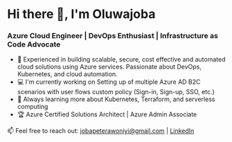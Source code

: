 # Hi there 👋, I'm Oluwajoba
### Azure Cloud Engineer | DevOps Enthusiast | Infrastructure as Code Advocate

- 🚀 Experienced in building scalable, secure, cost effective and automated cloud solutions using Azure services. Passionate about DevOps, Kubernetes, and cloud automation.
- 💻 I'm currently working on Setting up of multiple Azure AD B2C scenarios with user flows custom policy (Sign-in, Sign-up, SSO, etc.)
- 🌱 Always learning more about Kubernetes, Terraform, and serverless computing
- 🏆 Azure Certified Solutions Architect | Azure Admin Associate

📫 Feel free to reach out: jobapeterawoniyi@gmail.com | [LinkedIn](www.linkedin.com/in/oluwajoba-peter-awoniyi-aa82a4b1)


<!---
Oluwajoba1209/Oluwajoba1209 is a ✨ special ✨ repository because its `README.md` (this file) appears on your GitHub profile.
You can click the Preview link to take a look at your changes.
--->
